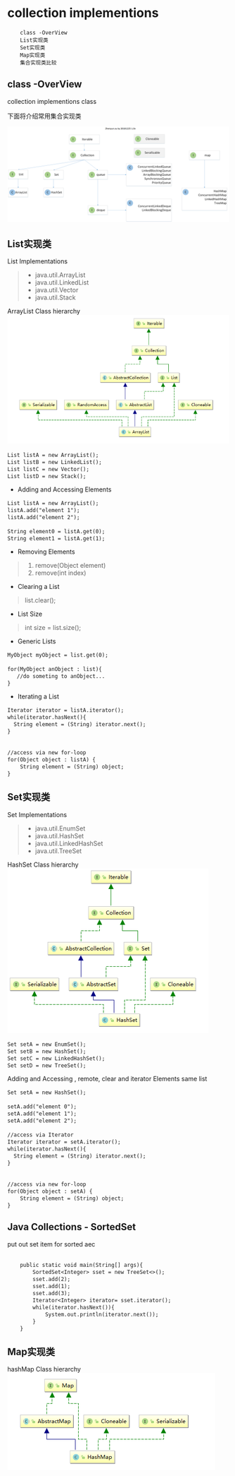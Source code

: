 # collection implementions

		class -OverView
		List实现类
		Set实现类
		Map实现类
		集合实现类比较

## class -OverView

collection implementions class

下面将介绍常用集合实现类

![implementions](implementions.png)


## List实现类

List Implementations

> * java.util.ArrayList
> * java.util.LinkedList
> * java.util.Vector
> * java.util.Stack

ArrayList Class hierarchy
![arrayList](arrayList.png)

```
List listA = new ArrayList();
List listB = new LinkedList();
List listC = new Vector();
List listD = new Stack();
```

* Adding and Accessing Elements

```
List listA = new ArrayList();
listA.add("element 1");
listA.add("element 2");

String element0 = listA.get(0);
String element1 = listA.get(1);
```

* Removing Elements
> 1. remove(Object element)
> 2. remove(int index)



* Clearing a List
> list.clear();
* List Size
> int size = list.size();
* Generic Lists

```
MyObject myObject = list.get(0);

for(MyObject anObject : list){
   //do someting to anObject...
}
```

* Iterating a List

```
Iterator iterator = listA.iterator();
while(iterator.hasNext(){
  String element = (String) iterator.next();
}


//access via new for-loop
for(Object object : listA) {
    String element = (String) object;
}
```

## Set实现类

Set Implementations

> * java.util.EnumSet
> * java.util.HashSet
> * java.util.LinkedHashSet
> * java.util.TreeSet

HashSet Class hierarchy
![hashset](hashset.png)

```
Set setA = new EnumSet();
Set setB = new HashSet();
Set setC = new LinkedHashSet();
Set setD = new TreeSet();
```

Adding and Accessing , remote, clear and iterator Elements same list

```
Set setA = new HashSet();

setA.add("element 0");
setA.add("element 1");
setA.add("element 2");

//access via Iterator
Iterator iterator = setA.iterator();
while(iterator.hasNext(){
  String element = (String) iterator.next();
}


//access via new for-loop
for(Object object : setA) {
    String element = (String) object;
}

```

## Java Collections - SortedSet


put out set item for sorted aec

```

    public static void main(String[] args){
        SortedSet<Integer> sset = new TreeSet<>();
        sset.add(2);
        sset.add(1);
        sset.add(3);
        Iterator<Integer> iterator= sset.iterator();
        while(iterator.hasNext()){
            System.out.println(iterator.next());
        }
    }
```

## Map实现类

hashMap Class hierarchy
![hashMap](hashMap.png)
